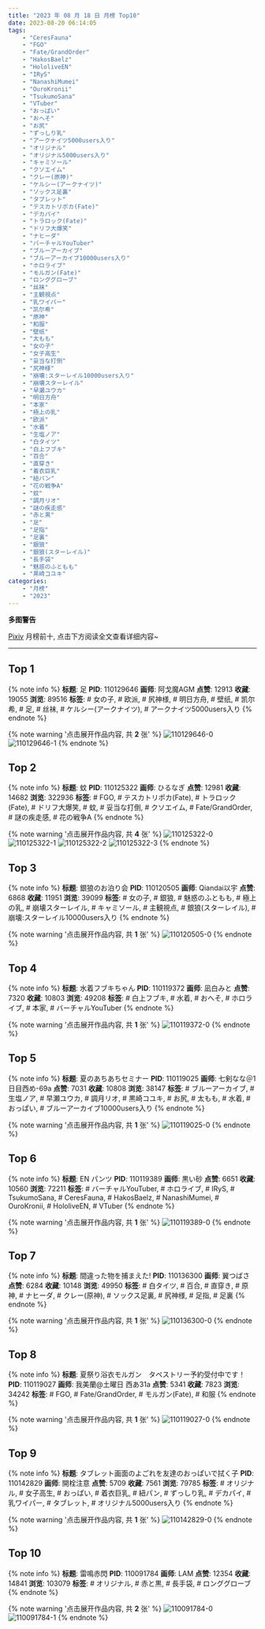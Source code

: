 ```yaml
---
title: "2023 年 08 月 18 日 月榜 Top10"
date: 2023-08-20 06:14:05
tags:
    - "CeresFauna"
    - "FGO"
    - "Fate/GrandOrder"
    - "HakosBaelz"
    - "HololiveEN"
    - "IRyS"
    - "NanashiMumei"
    - "OuroKronii"
    - "TsukumoSana"
    - "VTuber"
    - "おっぱい"
    - "おへそ"
    - "お尻"
    - "ずっしり乳"
    - "アークナイツ5000users入り"
    - "オリジナル"
    - "オリジナル5000users入り"
    - "キャミソール"
    - "クソエイム"
    - "クレー(原神)"
    - "ケルシー(アークナイツ)"
    - "ソックス足裏"
    - "タブレット"
    - "テスカトリポカ(Fate)"
    - "デカパイ"
    - "トラロック(Fate)"
    - "ドリフ大爆笑"
    - "ナヒーダ"
    - "バーチャルYouTuber"
    - "ブルーアーカイブ"
    - "ブルーアーカイブ10000users入り"
    - "ホロライブ"
    - "モルガン(Fate)"
    - "ロンググローブ"
    - "丝袜"
    - "主観視点"
    - "乳ワイパー"
    - "凯尔希"
    - "原神"
    - "和服"
    - "壁纸"
    - "太もも"
    - "女の子"
    - "女子高生"
    - "妥当な打倒"
    - "尻神様"
    - "崩壊:スターレイル10000users入り"
    - "崩壊スターレイル"
    - "早瀬ユウカ"
    - "明日方舟"
    - "本家"
    - "極上の乳"
    - "欧派"
    - "水着"
    - "生塩ノア"
    - "白タイツ"
    - "白上フブキ"
    - "百合"
    - "直穿き"
    - "着衣巨乳"
    - "紐パン"
    - "花の戦争A"
    - "蚊"
    - "調月リオ"
    - "謎の疾走感"
    - "赤と黒"
    - "足"
    - "足指"
    - "足裏"
    - "銀狼"
    - "銀狼(スターレイル)"
    - "長手袋"
    - "魅惑のふともも"
    - "黒崎コユキ"
categories:
    - "月榜"
    - "2023"
---
```


<i class="fa fa-triangle-exclamation"></i>**多图警告**<i class="fa fa-triangle-exclamation"></i>

[Pixiv](https://www.pixiv.net/) 月榜前十, 点击下方阅读全文查看详细内容~

<!-- more -->

---

## Top 1

{% note info %}
**标题**: 足
**PID**: 110129646 **画师**: 阿戈魔AGM
**点赞**: 12913 **收藏**: 19055 **浏览**: 89516
**标签**: # 女の子, # 欧派, # 尻神様, # 明日方舟, # 壁纸, # 凯尔希, # 足, # 丝袜, # ケルシー(アークナイツ), # アークナイツ5000users入り
{% endnote %}

{% note warning '点击展开作品内容, 共 **2** 张' %}
![110129646-0](https://i.pixiv.re/img-original/img/2023/07/22/11/17/29/110129646_p0.jpg)
![110129646-1](https://i.pixiv.re/img-original/img/2023/07/22/11/17/29/110129646_p1.jpg)
{% endnote %}

## Top 2

{% note info %}
**标题**: 蚊
**PID**: 110125322 **画师**: ひるなぎ
**点赞**: 12981 **收藏**: 14682 **浏览**: 322936
**标签**: # FGO, # テスカトリポカ(Fate), # トラロック(Fate), # ドリフ大爆笑, # 蚊, # 妥当な打倒, # クソエイム, # Fate/GrandOrder, # 謎の疾走感, # 花の戦争A
{% endnote %}

{% note warning '点击展开作品内容, 共 **4** 张' %}
![110125322-0](https://i.pixiv.re/img-original/img/2023/07/22/06/00/13/110125322_p0.jpg)
![110125322-1](https://i.pixiv.re/img-original/img/2023/07/22/06/00/13/110125322_p1.jpg)
![110125322-2](https://i.pixiv.re/img-original/img/2023/07/22/06/00/13/110125322_p2.jpg)
![110125322-3](https://i.pixiv.re/img-original/img/2023/07/22/06/00/13/110125322_p3.jpg)
{% endnote %}

## Top 3

{% note info %}
**标题**: 銀狼のお泊り会
**PID**: 110120505 **画师**: Qiandai以宇
**点赞**: 6868 **收藏**: 11951 **浏览**: 39099
**标签**: # 女の子, # 銀狼, # 魅惑のふともも, # 極上の乳, # 崩壊スターレイル, # キャミソール, # 主観視点, # 銀狼(スターレイル), # 崩壊:スターレイル10000users入り
{% endnote %}

{% note warning '点击展开作品内容, 共 **1** 张' %}
![110120505-0](https://i.pixiv.re/img-original/img/2023/07/22/00/33/11/110120505_p0.jpg)
{% endnote %}

## Top 4

{% note info %}
**标题**: 水着フブキちゃん
**PID**: 110119372 **画师**: 凪白みと
**点赞**: 7320 **收藏**: 10803 **浏览**: 49208
**标签**: # 白上フブキ, # 水着, # おへそ, # ホロライブ, # 本家, # バーチャルYouTuber
{% endnote %}

{% note warning '点击展开作品内容, 共 **1** 张' %}
![110119372-0](https://i.pixiv.re/img-original/img/2023/07/22/00/04/10/110119372_p0.png)
{% endnote %}

## Top 5

{% note info %}
**标题**: 夏のあちあちセミナー
**PID**: 110119025 **画师**: 七剣なな＠1日目西め-69a
**点赞**: 7031 **收藏**: 10808 **浏览**: 38147
**标签**: # ブルーアーカイブ, # 生塩ノア, # 早瀬ユウカ, # 調月リオ, # 黒崎コユキ, # お尻, # 太もも, # 水着, # おっぱい, # ブルーアーカイブ10000users入り
{% endnote %}

{% note warning '点击展开作品内容, 共 **1** 张' %}
![110119025-0](https://i.pixiv.re/img-original/img/2023/07/22/00/00/44/110119025_p0.jpg)
{% endnote %}

## Top 6

{% note info %}
**标题**: EN パンツ
**PID**: 110119389 **画师**: 黒い砂
**点赞**: 6651 **收藏**: 10560 **浏览**: 72211
**标签**: # バーチャルYouTuber, # ホロライブ, # IRyS, # TsukumoSana, # CeresFauna, # HakosBaelz, # NanashiMumei, # OuroKronii, # HololiveEN, # VTuber
{% endnote %}

{% note warning '点击展开作品内容, 共 **1** 张' %}
![110119389-0](https://i.pixiv.re/img-original/img/2023/07/22/00/04/24/110119389_p0.jpg)
{% endnote %}

## Top 7

{% note info %}
**标题**: 間違った物を捕まえた!
**PID**: 110136300 **画师**: 翼つばさ
**点赞**: 6284 **收藏**: 10148 **浏览**: 49950
**标签**: # 白タイツ, # 百合, # 直穿き, # 原神, # ナヒーダ, # クレー(原神), # ソックス足裏, # 尻神様, # 足指, # 足裏
{% endnote %}

{% note warning '点击展开作品内容, 共 **1** 张' %}
![110136300-0](https://i.pixiv.re/img-original/img/2023/07/22/16/38/32/110136300_p0.jpg)
{% endnote %}

## Top 8

{% note info %}
**标题**: 夏祭り浴衣モルガン　タペストリー予約受付中です！
**PID**: 110119027 **画师**: 我美蘭@土曜日 西あ31a
**点赞**: 5341 **收藏**: 7823 **浏览**: 34242
**标签**: # FGO, # Fate/GrandOrder, # モルガン(Fate), # 和服
{% endnote %}

{% note warning '点击展开作品内容, 共 **1** 张' %}
![110119027-0](https://i.pixiv.re/img-original/img/2023/07/22/00/00/44/110119027_p0.jpg)
{% endnote %}

## Top 9

{% note info %}
**标题**: タブレット画面のよごれを友達のおっぱいで拭く子
**PID**: 110142829 **画师**: 開栓注意
**点赞**: 5709 **收藏**: 7561 **浏览**: 79785
**标签**: # オリジナル, # 女子高生, # おっぱい, # 着衣巨乳, # 紐パン, # ずっしり乳, # デカパイ, # 乳ワイパー, # タブレット, # オリジナル5000users入り
{% endnote %}

{% note warning '点击展开作品内容, 共 **1** 张' %}
![110142829-0](https://i.pixiv.re/img-original/img/2023/07/22/20/43/24/110142829_p0.jpg)
{% endnote %}

## Top 10

{% note info %}
**标题**: 雷鳴赤閃
**PID**: 110091784 **画师**: LAM
**点赞**: 12354 **收藏**: 14841 **浏览**: 103079
**标签**: # オリジナル, # 赤と黒, # 長手袋, # ロンググローブ
{% endnote %}

{% note warning '点击展开作品内容, 共 **2** 张' %}
![110091784-0](https://i.pixiv.re/img-original/img/2023/07/21/00/01/37/110091784_p0.jpg)
![110091784-1](https://i.pixiv.re/img-original/img/2023/07/21/00/01/37/110091784_p1.jpg)
{% endnote %}
